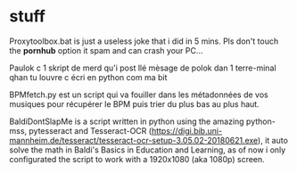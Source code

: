 # stuff

Proxytoolbox.bat is just a useless joke that i did in 5 mins. Pls don't touch the **pornhub** option it spam and can crash your PC...

Paulok c 1 skript de merd qu'i post llé mèsage de polok dan 1 terre-minal qhan tu louvre c écri en python com ma bit

BPMfetch.py est un script qui va fouiller dans les métadonnées de vos musiques pour récupérer le BPM puis trier du plus bas au plus haut.

BaldiDontSlapMe is a script written in python using the amazing python-mss, pytesseract and Tesseract-OCR (https://digi.bib.uni-mannheim.de/tesseract/tesseract-ocr-setup-3.05.02-20180621.exe), it auto solve the math in Baldi's Basics in Education and Learning, as of now i only configurated the script to work with a 1920x1080 (aka 1080p) screen.

